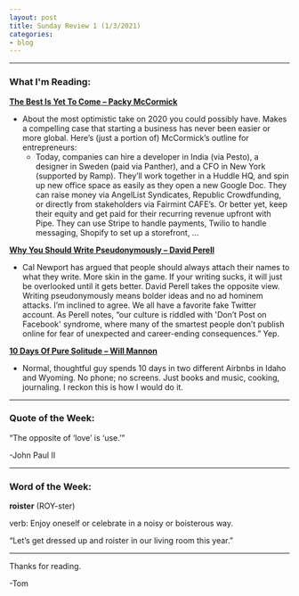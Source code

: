 ```yaml
---
layout: post
title: Sunday Review 1 (1/3/2021)
categories:
- blog
--- 
```


---

### What I'm Reading:

**[The Best Is Yet To Come – Packy McCormick](https://click.convertkit-mail2.com/qduz7zpovkh7hw0o9vhl/m2h7h5hog43083fm/aHR0cHM6Ly9ub3Rib3Jpbmcuc3Vic3RhY2suY29tL3AvdGhlLWJlc3QtaXMteWV0LXRvLWNvbWU=)**
* About the most optimistic take on 2020 you could possibly have. Makes a compelling case that starting a business has never been easier or more global. Here’s (just a portion of) McCormick’s outline for entrepreneurs:
   * Today, companies can hire a developer in India (via Pesto), a designer in Sweden (paid via Panther), and a CFO in New York (supported by Ramp). They’ll work together in a Huddle HQ, and spin up new office space as easily as they open a new Google Doc. They can raise money via AngelList Syndicates, Republic Crowdfunding, or directly from stakeholders via Fairmint CAFE’s. Or better yet, keep their equity and get paid for their recurring revenue upfront with Pipe. They can use Stripe to handle payments, Twilio to handle messaging, Shopify to set up a storefront, ...

**[Why You Should Write Pseudonymously – David Perell](https://click.convertkit-mail2.com/qduz7zpovkh7hw0o9vhl/7qh7h8h0kn9p93hz/aHR0cHM6Ly9wZXJlbGwuY29tL2Vzc2F5L3doeS15b3Utc2hvdWxkLXdyaXRlLXBzZXVkb255bW91c2x5Lw==)**
* Cal Newport has argued that people should always attach their names to what they write. More skin in the game. If your writing sucks, it will just be overlooked until it gets better. David Perell takes the opposite view. Writing pseudonymously means bolder ideas and no ad hominem attacks. I’m inclined to agree. We all have a favorite fake Twitter account. As Perell notes, “our culture is riddled with 'Don’t Post on Facebook' syndrome, where many of the smartest people don’t publish online for fear of unexpected and career-ending consequences.” Yep.

**[10 Days Of Pure Solitude – Will Mannon](https://click.convertkit-mail2.com/qduz7zpovkh7hw0o9vhl/z2hghnho4lerencp/aHR0cHM6Ly93d3cud2lsbC1tYW5ub24uY29tL2Vzc2F5cy8xMC1kYXlzLW9mLXB1cmUtc29saXR1ZGU=)**
* Normal, thoughtful guy spends 10 days in two different Airbnbs in Idaho and Wyoming. No phone; no screens. Just books and music, cooking, journaling. I reckon this is how I would do it.

---

### Quote of the Week:

“The opposite of ‘love’ is ‘use.’” 

-John Paul II

---

### Word of the Week:

**roister** (ROY-ster)

verb: Enjoy oneself or celebrate in a noisy or boisterous way.

“Let’s get dressed up and roister in our living room this year.”

---

Thanks for reading.

-Tom


